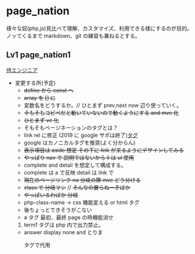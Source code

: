 # page_nation

様々な奴(php,js)見比べて理解、カスタマイズ、利用できる様にするのが目的。ノッてくるまで markdown、git の練習も兼ねるとする。

## Lv1 page_nation1

[侍エンジニア](https://www.sejuku.net/blog/70234)

- 変更する所(予定)
  - ~~define から const へ~~
  - ~~array を [] に~~
  - 変数名をどうするか。// ひとまず prev,next now 辺り使っていく。
  - ~~そもそもコピペだと動いていないので動くようにする and mvc 化~~
  - ~~ひとまず vc 化~~
  - そもそもページネーションのタグとは？
  - link rel に修正 (2019 に google サポは終了)[タグ](http://ooitanojohn.wp.xdomain.jp/2021/06/20/%e3%83%9a%e3%83%bc%e3%82%b8%e3%83%8d%e3%83%bc%e3%82%b7%e3%83%a7%e3%83%b3/)
  - google はカノニカルタグを推奨(よく分からん)
  - ~~表示項目は aside 想定 その下に link が来るようにデザインしてみる~~
  - ~~やっぱり nav で 説明ではないから li は ul 使用~~
  - complete and detail を想定して構成する。
  - complete は a で反映 detail は link で
  - ~~現在のページリンク no 分岐の際 mvc どう分ける~~
  - ~~class で 分岐マン~~ // ~~そんなの要らねーぞばか~~
  - ~~やっぱいるわばか 分岐~~
  - php-class-name → css 機能変える or html タグ
  - 後ちょっとできそうがこない
  - a タグ 最初、最終 page の時機能消せ
  1. term1 タグは php 内で出力禁止。
  - answer display none and とりま<p>タグで代用
